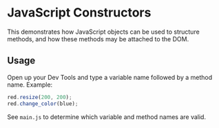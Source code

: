 JavaScript Constructors
=======================
This demonstrates how JavaScript objects can be used to structure methods, and how these methods may be attached to the DOM.

Usage
-----
Open up your Dev Tools and type a variable name followed by a method name. Example:

```javascript
red.resize(200, 200);
red.change_color(blue);
```

See `main.js` to determine which variable and method names are valid.
